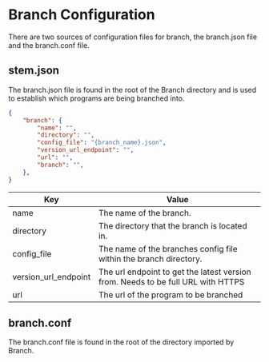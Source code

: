 # Branch Configuration

There are two sources of configuration files for branch, the branch.json file and the branch.conf file.

## stem.json

The branch.json file is found in the root of the Branch directory and is used to establish which programs are being branched into.

``` json
{
    "branch": {
        "name": "",
        "directory": "",
        "config_file": "{branch_name}.json",
        "version_url_endpoint": "",
        "url": "",
        "branch": "",
    },
}
```

| Key                  | Value                                                                            |
|----------------------|----------------------------------------------------------------------------------|
| name                 | The name of the branch.                                                          |
| directory            | The directory that the branch is located in.                                     |
| config_file          | The name of the branches config file within the branch directory.                |
| version_url_endpoint | The url endpoint to get the latest version from. Needs to be full URL with HTTPS |
| url                  | The url of the program to be branched                                            |

## branch.conf

The branch.conf file is found in the root of the directory imported by Branch.
